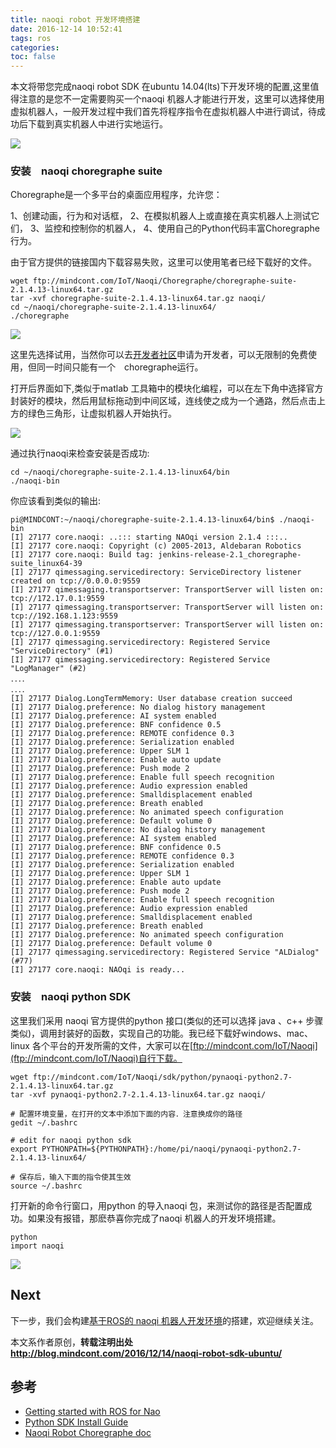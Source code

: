 ```yaml
---
title: naoqi robot 开发环境搭建
date: 2016-12-14 10:52:41
tags: ros
categories:
toc: false
---
```

本文将带您完成naoqi robot SDK 在ubuntu 14.04(lts)下开发环境的配置,这里值得注意的是您不一定需要购买一个naoqi 机器人才能进行开发，这里可以选择使用虚拟机器人，一般开发过程中我们首先将程序指令在虚拟机器人中进行调试，待成功后下载到真实机器人中进行实地运行。
<!--more-->
![](http://static.mindcont.com/blog/images/coding/ubuntu/ros/2016_DEV_PROG_launch_banner_600x360_mailing_V3_EN.png)


### 安装　naoqi choregraphe suite

Choregraphe是一个多平台的桌面应用程序，允许您：

1、创建动画，行为和对话框，
2、在模拟机器人上或直接在真实机器人上测试它们，
3、监控和控制你的机器人，
4、使用自己的Python代码丰富Choregraphe行为。

由于官方提供的链接国内下载容易失败，这里可以使用笔者已经下载好的文件。
```
wget ftp://mindcont.com/IoT/Naoqi/Choregraphe/choregraphe-suite-2.1.4.13-linux64.tar.gz
tar -xvf choregraphe-suite-2.1.4.13-linux64.tar.gz naoqi/
cd ~/naoqi/choregraphe-suite-2.1.4.13-linux64/
./choregraphe
```
![](http://static.mindcont.com/blog/images/coding/ubuntu/ros/choregraphe-license.png)

这里先选择试用，当然你可以去[开发者社区](https://community.ald.softbankrobotics.com/en/developerprogram)申请为开发者，可以无限制的免费使用，但同一时间只能有一个　choregraphe运行。

打开后界面如下,类似于matlab 工具箱中的模块化编程，可以在左下角中选择官方封装好的模块，然后用鼠标拖动到中间区域，连线使之成为一个通路，然后点击上方的绿色三角形，让虚拟机器人开始执行。

![](http://static.mindcont.com/blog/images/coding/ubuntu/ros/choregraphe.jpg)

通过执行naoqi来检查安装是否成功:
```
cd ~/naoqi/choregraphe-suite-2.1.4.13-linux64/bin
./naoqi-bin
```
你应该看到类似的输出:
```
pi@MINDCONT:~/naoqi/choregraphe-suite-2.1.4.13-linux64/bin$ ./naoqi-bin
[I] 27177 core.naoqi: ..::: starting NAOqi version 2.1.4 :::..
[I] 27177 core.naoqi: Copyright (c) 2005-2013, Aldebaran Robotics
[I] 27177 core.naoqi: Build tag: jenkins-release-2.1_choregraphe-suite_linux64-39
[I] 27177 qimessaging.servicedirectory: ServiceDirectory listener created on tcp://0.0.0.0:9559
[I] 27177 qimessaging.transportserver: TransportServer will listen on: tcp://172.17.0.1:9559
[I] 27177 qimessaging.transportserver: TransportServer will listen on: tcp://192.168.1.123:9559
[I] 27177 qimessaging.transportserver: TransportServer will listen on: tcp://127.0.0.1:9559
[I] 27177 qimessaging.servicedirectory: Registered Service "ServiceDirectory" (#1)
[I] 27177 qimessaging.servicedirectory: Registered Service "LogManager" (#2)
．．．．
．．．．
[I] 27177 Dialog.LongTermMemory: User database creation succeed
[I] 27177 Dialog.preference: No dialog history management
[I] 27177 Dialog.preference: AI system enabled
[I] 27177 Dialog.preference: BNF confidence 0.5
[I] 27177 Dialog.preference: REMOTE confidence 0.3
[I] 27177 Dialog.preference: Serialization enabled
[I] 27177 Dialog.preference: Upper SLM 1
[I] 27177 Dialog.preference: Enable auto update
[I] 27177 Dialog.preference: Push mode 2
[I] 27177 Dialog.preference: Enable full speech recognition
[I] 27177 Dialog.preference: Audio expression enabled
[I] 27177 Dialog.preference: Smalldisplacement enabled
[I] 27177 Dialog.preference: Breath enabled
[I] 27177 Dialog.preference: No animated speech configuration
[I] 27177 Dialog.preference: Default volume 0
[I] 27177 Dialog.preference: No dialog history management
[I] 27177 Dialog.preference: AI system enabled
[I] 27177 Dialog.preference: BNF confidence 0.5
[I] 27177 Dialog.preference: REMOTE confidence 0.3
[I] 27177 Dialog.preference: Serialization enabled
[I] 27177 Dialog.preference: Upper SLM 1
[I] 27177 Dialog.preference: Enable auto update
[I] 27177 Dialog.preference: Push mode 2
[I] 27177 Dialog.preference: Enable full speech recognition
[I] 27177 Dialog.preference: Audio expression enabled
[I] 27177 Dialog.preference: Smalldisplacement enabled
[I] 27177 Dialog.preference: Breath enabled
[I] 27177 Dialog.preference: No animated speech configuration
[I] 27177 Dialog.preference: Default volume 0
[I] 27177 qimessaging.servicedirectory: Registered Service "ALDialog" (#77)
[I] 27177 core.naoqi: NAOqi is ready...

```

### 安装　naoqi python SDK
这里我们采用 naoqi 官方提供的python 接口(类似的还可以选择 java 、c++ 步骤类似)，调用封装好的函数，实现自己的功能。我已经下载好windows、mac、linux 各个平台的开发所需的文件，大家可以在[ftp://mindcont.com/IoT/Naoqi](ftp://mindcont.com/IoT/Naoqi)自行下载。
```
wget ftp://mindcont.com/IoT/Naoqi/sdk/python/pynaoqi-python2.7-2.1.4.13-linux64.tar.gz
tar -xvf pynaoqi-python2.7-2.1.4.13-linux64.tar.gz naoqi/

# 配置环境变量，在打开的文本中添加下面的内容．注意换成你的路径
gedit ~/.bashrc

# edit for naoqi python sdk
export PYTHONPATH=${PYTHONPATH}:/home/pi/naoqi/pynaoqi-python2.7-2.1.4.13-linux64/

# 保存后，输入下面的指令使其生效
source ~/.bashrc
```
打开新的命令行窗口，用python 的导入naoqi 包，来测试你的路径是否配置成功。如果没有报错，那麽恭喜你完成了naoqi 机器人的开发环境搭建。
```
python
import naoqi
```
![](http://static.mindcont.com/blog/images/coding/ubuntu/ros/naoqi-python-sdk.png)

## Next
下一步，我们会构建[基于ROS的 naoqi 机器人开发环境](http://blog.mindcont.com/2016/12/14/ros-naoqi-ubuntu/)的搭建，欢迎继续关注。

本文系作者原创，**转载注明出处 http://blog.mindcont.com/2016/12/14/naoqi-robot-sdk-ubuntu/**

## 参考
* [Getting started with ROS for Nao](http://wiki.ros.org/nao/Tutorials/Getting-Started)
* [Python SDK Install Guide](http://doc.aldebaran.com/1-14/dev/python/install_guide.html#python-install-guide)
* [Naoqi Robot Choregraphe doc](http://doc.aldebaran.com/2-1/software/choregraphe/choregraphe_overview.html)
